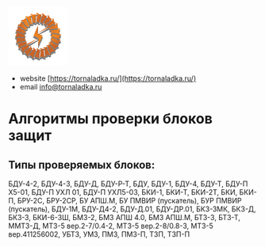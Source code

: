 ![tor_logo_small.svg](tor_logo_small.svg)

+ website [https://tornaladka.ru/](https://tornaladka.ru/)
+ email [info@tornaladka.ru](info@tornaladka.ru)


[//]: # (![python 3.9.8 x32]&#40;https://img.shields.io/pypi/v/:test_stand_py&#41;)

# Алгоритмы проверки блоков защит 

## Типы проверяемых блоков:
БДУ-4-2, БДУ-4-3, БДУ-Д, БДУ-Р-Т, БДУ, БДУ-1, БДУ-4, БДУ-Т, БДУ-П Х5-01, БДУ-П УХЛ 01, БДУ-П УХЛ5-03, БКИ-1, БКИ-Т, БКИ-2Т, БКИ, БКИ-П, БРУ-2С, БРУ-2СР, БУ АПШ.М, БУ ПМВИР (пускатель), БУР ПМВИР (пускатель), БДУ-1М, БДУ-Д4-2, БДУ-Д.01, БДУ-ДР.01, БКЗ-ЗМК, БКЗ-Д, БКЗ-З, БКИ-6-3Ш, БМЗ-2, БМЗ АПШ 4.0, БМЗ АПШ.М, БТЗ-3, БТЗ-Т, ММТЗ-Д, МТЗ-5 вер.2-7/0.4-2, МТЗ-5 вер.2-8/0.8-3, МТЗ-5 вер.411256002, УБТЗ, УМЗ, ПМЗ, ПМЗ-П, ТЗП, ТЗП-П